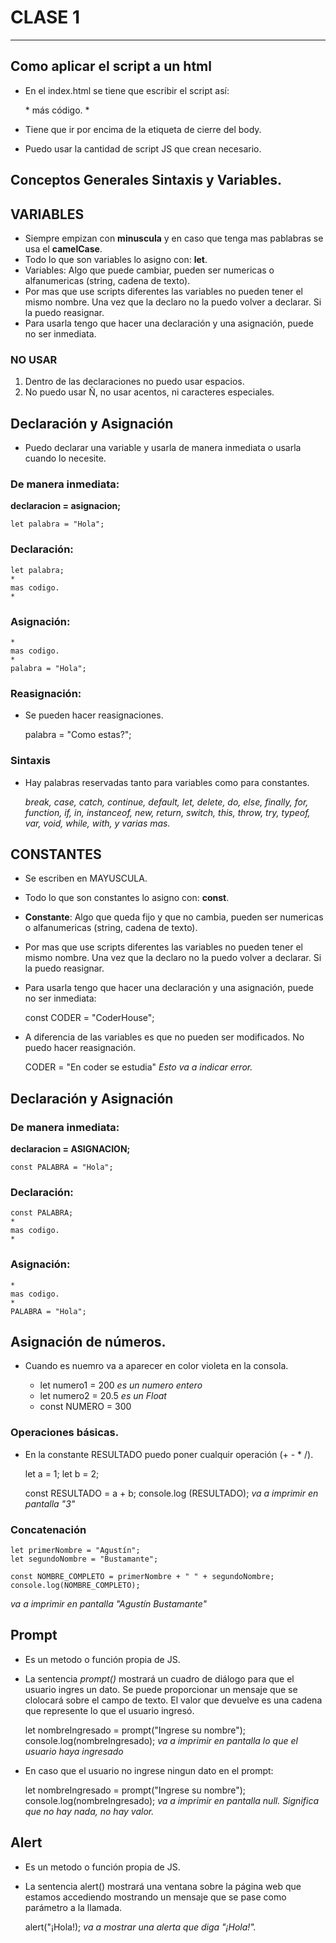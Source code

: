 # CLASE 1
---


## Como aplicar el script a un html
- En el index.html se tiene que escribir el script así:
    <body>
        *
        más código.
        *
        <script src="./Clase 5/clase5.js"></script>
    </body>

- Tiene que ir por encima de la etiqueta de cierre del body.
- Puedo usar la cantidad de script JS que crean necesario.
## Conceptos Generales Sintaxis y Variables.

## VARIABLES
- Siempre empizan con __minuscula__ y en caso que tenga mas pablabras se usa el __camelCase__. 
- Todo lo que son variables lo asigno con: __let__.
- Variables: Algo que puede cambiar, pueden ser numericas o alfanumericas (string, cadena de texto).
- Por mas que use scripts diferentes las variables no pueden tener el mismo nombre. Una vez que la declaro no la puedo volver a declarar. Si la puedo reasignar.
- Para usarla tengo que hacer una declaración y una asignación, puede no ser inmediata.

### NO USAR
1. Dentro de las declaraciones no puedo usar espacios.
2. No puedo usar Ñ, no usar acentos, ni caracteres especiales.

## Declaración y Asignación

- Puedo declarar una variable y usarla de manera inmediata o usarla cuando lo necesite.

### De manera inmediata:

__declaracion = asignacion;__

    let palabra = "Hola";

### Declaración:

    let palabra;
    *
    mas codigo.
    *

### Asignación:

    *
    mas codigo.
    *
    palabra = "Hola";

### Reasignación:

- Se pueden hacer reasignaciones. 

    palabra = "Como estas?";

### Sintaxis
- Hay palabras reservadas tanto para variables como para constantes.

    _break, case, catch, continue, default, let, delete, do, else, finally, for, function, if, in, instanceof, new, return, switch, this, throw, try, typeof, var, void, while, with, y varias mas._

## CONSTANTES

- Se escriben en MAYUSCULA.
- Todo lo que son constantes lo asigno con: __const__.
- __Constante__: Algo que queda fijo y que no cambia, pueden ser numericas o alfanumericas (string, cadena de texto).
- Por mas que use scripts diferentes las variables no pueden tener el mismo nombre. Una vez que la declaro no la puedo volver a declarar. Si la puedo reasignar.
- Para usarla tengo que hacer una declaración y una asignación, puede no ser inmediata:

    const CODER = "CoderHouse";

- A diferencia de las variables es que no pueden ser modificados. No puedo hacer reasignación.

    CODER = "En coder se estudia"
    _Esto va a indicar error._

## Declaración y Asignación

### De manera inmediata:

__declaracion = ASIGNACION;__

    const PALABRA = "Hola";

### Declaración:

    const PALABRA;
    *
    mas codigo.
    *

### Asignación:

    *
    mas codigo.
    *
    PALABRA = "Hola";


## Asignación de números.

- Cuando es nuemro va a aparecer en color violeta en la consola.

    - let numero1 = 200 _es un numero entero_
    - let numero2 = 20.5 _es un Float_
    - const NUMERO = 300

### Operaciones básicas.

- En la constante RESULTADO puedo poner cualquir operación (+ - * /).

    let a = 1;
    let b = 2;

    const RESULTADO = a + b;
    console.log (RESULTADO); 
_va a imprimir en pantalla "3"_

### Concatenación

    let primerNombre = "Agustín";
    let segundoNombre = "Bustamante";

    const NOMBRE_COMPLETO = primerNombre + " " + segundoNombre;
    console.log(NOMBRE_COMPLETO);
_va a imprimir en pantalla "Agustín Bustamante"_


## Prompt
- Es un metodo o función propia de JS.
- La sentencia _prompt()_ mostrará un cuadro de diálogo para que el usuario ingres un dato. Se puede proporcionar un mensaje que se clolocará sobre el campo de texto. El valor que devuelve es una cadena que represente lo que el usuario ingresó.

    let nombreIngresado = prompt("Ingrese su nombre");
    console.log(nombreIngresado); _va a imprimir en pantalla lo que el usuario haya ingresado_


- En caso que el usuario no ingrese ningun dato en el prompt:

    let nombreIngresado = prompt("Ingrese su nombre");
    console.log(nombreIngresado); _va a imprimir en pantalla null. Significa que no hay nada, no hay valor._

## Alert
- Es un metodo o función propia de JS.
- La sentencia alert() mostrará una ventana sobre la página web que estamos accediendo mostrando un mensaje que se pase como parámetro a la llamada.

    alert("¡Hola!);
    _va a mostrar una alerta que diga "¡Hola!"._
